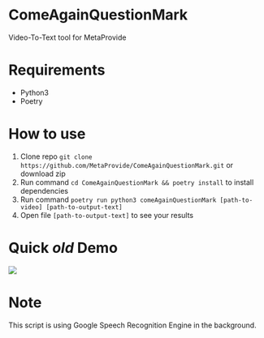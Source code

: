 # ComeAgainQuestionMark
Video-To-Text tool for MetaProvide

# Requirements
- Python3
- Poetry

# How to use
1. Clone repo `git clone https://github.com/MetaProvide/ComeAgainQuestionMark.git` or download zip
2. Run command `cd ComeAgainQuestionMark && poetry install` to install dependencies
4. Run command `poetry run python3 comeAgainQuestionMark [path-to-video] [path-to-output-text]`
5. Open file `[path-to-output-text]` to see your results

# Quick *old* Demo 
![](assets/demo.gif)

# Note
This script is using Google Speech Recognition Engine in the background.


